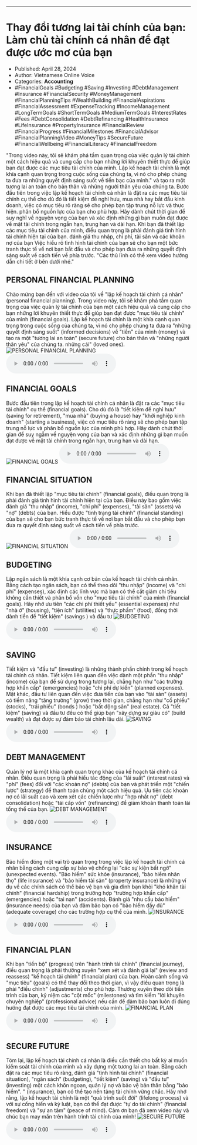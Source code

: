 
---

# Thay đổi tương lai tài chính của bạn: Làm chủ tài chính cá nhân để đạt được ước mơ của bạn

- Published: April 28, 2024
- Author: Vietnamese Online Voice
- Categories: **Accounting**
- #FinancialGoals #Budgeting #Saving #Investing #DebtManagement #Insurance #FinancialSecurity #MoneyManagement #FinancialPlanningTips #WealthBuilding #FinancialAspirations #FinancialAssessment #ExpenseTracking #IncomeManagement #LongTermGoals #ShortTermGoals #MediumTermGoals #InterestRates #Fees #DebtConsolidation #DebtRefinancing #HealthInsurance #LifeInsurance #PropertyInsurance #FinancialReview #FinancialProgress #FinancialMilestones #FinancialAdvisor #FinancialPlanningVideo #MoneyTips #SecureFuture #FinancialWellbeing #FinancialLiteracy #FinancialFreedom

"Trong video này, tôi sẽ khám phá tầm quan trọng của việc quản lý tài chính một cách hiệu quả và cung cấp cho bạn những lời khuyên thiết thực để giúp bạn đạt được các mục tiêu tài chính của mình. Lập kế hoạch tài chính là một khía cạnh quan trọng trong cuộc sống của chúng ta, vì nó cho phép chúng ta đưa ra những quyết định sáng suốt về tiền bạc của mình." và tạo ra một tương lai an toàn cho bản thân và những người thân yêu của chúng ta. Bước đầu tiên trong việc lập kế hoạch tài chính cá nhân là đặt ra các mục tiêu tài chính cụ thể cho dù đó là tiết kiệm để nghỉ hưu, mua nhà hay bắt đầu kinh doanh, việc có mục tiêu rõ ràng sẽ cho phép bạn tập trung nỗ lực và thực hiện. phân bổ nguồn lực của bạn cho phù hợp. Hãy dành chút thời gian để suy nghĩ về nguyện vọng của bạn và xác định những gì bạn muốn đạt được về mặt tài chính trong ngắn hạn, trung hạn và dài hạn. Khi bạn đã thiết lập các mục tiêu tài chính của mình, điều quan trọng là phải đánh giá tình hình tài chính hiện tại của bạn. đánh giá thu nhập, chi phí, tài sản và các khoản nợ của bạn Việc hiểu rõ tình hình tài chính của bạn sẽ cho bạn một bức tranh thực tế về nơi bạn bắt đầu và cho phép bạn đưa ra những quyết định sáng suốt về cách tiến về phía trước. "Các thủ lĩnh có thể xem video hướng dẫn chi tiết ở bên dưới nhé."


## PERSONAL FINANCIAL PLANNING

Chào mừng bạn đến với video của tôi về "lập kế hoạch tài chính cá nhân" (personal financial planning). Trong video này, tôi sẽ khám phá tầm quan trọng của việc quản lý tài chính của bạn một cách hiệu quả và cung cấp cho bạn những lời khuyên thiết thực để giúp bạn đạt được "mục tiêu tài chính" của mình (financial goals). Lập kế hoạch tài chính là một khía cạnh quan trọng trong cuộc sống của chúng ta, vì nó cho phép chúng ta đưa ra "những quyết định sáng suốt" (informed decisions) về "tiền" của mình (money) và tạo ra một "tương lai an toàn" (secure future) cho bản thân và "những người thân yêu" của chúng ta. những cái" (loved ones).
![PERSONAL FINANCIAL PLANNING](https://http-archiver-apis-production-80.schnworks.com/storage/images/transitions/2024-04-28/transition-17996574153-Montserrat-ExtraBold-512DA8.jpg)
<audio controls>
    <source src="https://http-archiver-apis-production-80.schnworks.com/storage/storage/audio/file-37705753664.mp3" type="audio/mpeg">
</audio>



## FINANCIAL GOALS

Bước đầu tiên trong lập kế hoạch tài chính cá nhân là đặt ra các "mục tiêu tài chính" cụ thể (financial goals). Cho dù đó là "tiết kiệm để nghỉ hưu" (saving for retirement), "mua nhà" (buying a house) hay "khởi nghiệp kinh doanh" (starting a business), việc có mục tiêu rõ ràng sẽ cho phép bạn tập trung nỗ lực và phân bổ nguồn lực của mình phù hợp. Hãy dành chút thời gian để suy ngẫm về nguyện vọng của bạn và xác định những gì bạn muốn đạt được về mặt tài chính trong ngắn hạn, trung hạn và dài hạn.
![FINANCIAL GOALS](https://http-archiver-apis-production-80.schnworks.com/storage/images/transitions/2024-04-28/transition--56368057326-Montserrat-ExtraBold-303F9F.jpg)
<audio controls>
    <source src="https://http-archiver-apis-production-80.schnworks.com/storage/storage/audio/file-13832566175.mp3" type="audio/mpeg">
</audio>



## FINANCIAL SITUATION

Khi bạn đã thiết lập "mục tiêu tài chính" (financial goals), điều quan trọng là phải đánh giá tình hình tài chính hiện tại của bạn. Điều này bao gồm việc đánh giá "thu nhập" (income), "chi phí" (expenses), "tài sản" (assets) và "nợ" (debts) của bạn. Hiểu được "tình trạng tài chính" (financial standing) của bạn sẽ cho bạn bức tranh thực tế về nơi bạn bắt đầu và cho phép bạn đưa ra quyết định sáng suốt về cách tiến về phía trước.
![FINANCIAL SITUATION](https://http-archiver-apis-production-80.schnworks.com/storage/images/transitions/2024-04-28/transition--37749180467-Montserrat-Bold-283593.jpg)
<audio controls>
    <source src="https://http-archiver-apis-production-80.schnworks.com/storage/storage/audio/file-26353586668.mp3" type="audio/mpeg">
</audio>



## BUDGETING

Lập ngân sách là một khía cạnh cơ bản của kế hoạch tài chính cá nhân. Bằng cách tạo ngân sách, bạn có thể theo dõi "thu nhập" (income) và "chi phí" (expenses), xác định các lĩnh vực mà bạn có thể cắt giảm chi tiêu không cần thiết và phân bổ vốn cho "mục tiêu tài chính" của mình (financial goals). Hãy nhớ ưu tiên "các chi phí thiết yếu" (essential expenses) như "nhà ở" (housing), "tiện ích" (utilities) và "thực phẩm" (food), đồng thời dành tiền để "tiết kiệm" (savings ) và đầu tư
![BUDGETING](https://http-archiver-apis-production-80.schnworks.com/storage/images/transitions/2024-04-28/transition--11460505259-Montserrat-SemiBold-1A237E.jpg)
<audio controls>
    <source src="https://http-archiver-apis-production-80.schnworks.com/storage/storage/audio/file-27086058759.mp3" type="audio/mpeg">
</audio>



## SAVING

Tiết kiệm và "đầu tư" (investing) là những thành phần chính trong kế hoạch tài chính cá nhân. Tiết kiệm liên quan đến việc dành một phần "thu nhập" (income) của bạn để sử dụng trong tương lai, chẳng hạn như "các trường hợp khẩn cấp" (emergencies) hoặc "chi phí dự kiến" (planned expenses). Mặt khác, đầu tư liên quan đến việc đưa tiền của bạn vào "tài sản" (assets) có tiềm năng "tăng trưởng" (grow) theo thời gian, chẳng hạn như "cổ phiếu" (stocks), "trái phiếu" (bonds ) hoặc "bất động sản" (real estate). Cả "tiết kiệm" (saving) và đầu tư đều có thể giúp bạn "xây dựng sự giàu có" (build wealth) và đạt được sự đảm bảo tài chính lâu dài.
![SAVING](https://http-archiver-apis-production-80.schnworks.com/storage/images/transitions/2024-04-28/transition--6959244038-Montserrat-Thin-4A148C.jpg)
<audio controls>
    <source src="https://http-archiver-apis-production-80.schnworks.com/storage/storage/audio/file-58297480618.mp3" type="audio/mpeg">
</audio>



## DEBT MANAGEMENT

Quản lý nợ là một khía cạnh quan trọng khác của kế hoạch tài chính cá nhân. Điều quan trọng là phải hiểu tác động của "lãi suất" (interest rates) và "phí" (fees) đối với "các khoản nợ" (debts) của bạn và phát triển một "chiến lược" (strategy) để thanh toán chúng một cách hiệu quả. Ưu tiên các khoản nợ có lãi suất cao và xem xét các chiến lược như "hợp nhất nợ" ​​(debt consolidation) hoặc "tái cấp vốn" (refinancing) để giảm khoản thanh toán lãi tổng thể của bạn.
![DEBT MANAGEMENT](https://http-archiver-apis-production-80.schnworks.com/storage/images/transitions/2024-04-28/transition-36460547352-Montserrat-Regular-673AB7.jpg)
<audio controls>
    <source src="https://http-archiver-apis-production-80.schnworks.com/storage/storage/audio/file-9152613862.mp3" type="audio/mpeg">
</audio>



## INSURANCE

Bảo hiểm đóng một vai trò quan trọng trong việc lập kế hoạch tài chính cá nhân bằng cách cung cấp sự bảo vệ chống lại "các sự kiện bất ngờ" (unexpected events). "Bảo hiểm" sức khỏe (insurance), "bảo hiểm nhân thọ" (life insurance) và "bảo hiểm tài sản" (property insurance) là những ví dụ về các chính sách có thể bảo vệ bạn và gia đình bạn khỏi "khó khăn tài chính" (financial hardship) trong trường hợp "trường hợp khẩn cấp" (emergencies) hoặc "tai nạn" (accidents). Đánh giá "nhu cầu bảo hiểm" (insurance needs) của bạn và đảm bảo bạn có "bảo hiểm đầy đủ" (adequate coverage) cho các trường hợp cụ thể của mình.
![INSURANCE](https://http-archiver-apis-production-80.schnworks.com/storage/images/transitions/2024-04-28/transition--3758949419-Montserrat-SemiBold-673AB7.jpg)
<audio controls>
    <source src="https://http-archiver-apis-production-80.schnworks.com/storage/storage/audio/file-41403503211.mp3" type="audio/mpeg">
</audio>



## FINANCIAL PLAN

Khi bạn "tiến bộ" (progress) trên "hành trình tài chính" (financial journey), điều quan trọng là phải thường xuyên "xem xét và đánh giá lại" (review and reassess) "kế hoạch tài chính" (financial plan) của bạn. Hoàn cảnh sống và "mục tiêu" (goals) có thể thay đổi theo thời gian, vì vậy điều quan trọng là phải "điều chỉnh" (adjustments) cho phù hợp. Thường xuyên theo dõi tiến trình của bạn, kỷ niệm các "cột mốc" (milestones) và tìm kiếm "lời khuyên chuyên nghiệp" (professional advice) nếu cần để đảm bảo bạn luôn đi đúng hướng đạt được các mục tiêu tài chính của mình.
![FINANCIAL PLAN](https://http-archiver-apis-production-80.schnworks.com/storage/images/transitions/2024-04-28/transition-4850121306-Montserrat-Medium-7B1FA2.jpg)
<audio controls>
    <source src="https://http-archiver-apis-production-80.schnworks.com/storage/storage/audio/file-1106096066.mp3" type="audio/mpeg">
</audio>



## SECURE FUTURE

Tóm lại, lập kế hoạch tài chính cá nhân là điều cần thiết cho bất kỳ ai muốn kiểm soát tài chính của mình và xây dựng một tương lai an toàn. Bằng cách đặt ra các mục tiêu rõ ràng, đánh giá "tình hình tài chính" (financial situation), "ngân sách" (budgeting), "tiết kiệm" (saving) và "đầu tư" (investing) một cách khôn ngoan, quản lý nợ và bảo vệ bản thân bằng "bảo hiểm". " (insurance), bạn có thể tạo nền tảng tài chính vững chắc. Hãy nhớ rằng, lập kế hoạch tài chính là một "quá trình suốt đời" (lifelong process) và với sự cống hiến và kỷ luật, bạn có thể đạt được "tự do tài chính" (financial freedom) và "sự an tâm" (peace of mind). Cảm ơn bạn đã xem video này và chúc bạn may mắn trên hành trình tài chính của mình!
![SECURE FUTURE](https://http-archiver-apis-production-80.schnworks.com/storage/images/transitions/2024-04-28/transition--36323112618-Montserrat-Regular-7B1FA2.jpg)
<audio controls>
    <source src="https://http-archiver-apis-production-80.schnworks.com/storage/storage/audio/file-29889177167.mp3" type="audio/mpeg">
</audio>

